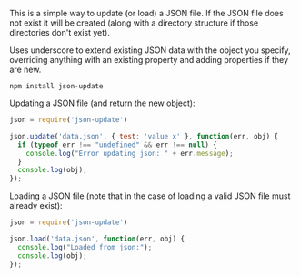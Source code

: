 This is a simple way to update (or load) a JSON file.  If the JSON file does not exist it will be created (along with a directory structure if those directories don't exist yet).

Uses underscore to extend existing JSON data with the object you specify, overriding anything with an 
existing property and adding properties if they are new.

`npm install json-update`

Updating a JSON file (and return the new object):

```javascript
json = require('json-update')

json.update('data.json', { test: 'value x' }, function(err, obj) {
  if (typeof err !== "undefined" && err !== null) {
    console.log("Error updating json: " + err.message);
  }
  console.log(obj);
});
```

Loading a JSON file (note that in the case of loading a valid JSON file must already exist):

```javascript
json = require('json-update')

json.load('data.json', function(err, obj) {
  console.log("Loaded from json:");
  console.log(obj);
});

```

